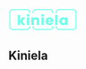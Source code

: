 <img src="https://github.com/TheKiniela/thekiniela/blob/master/public/images/kiniela-logo.png">
                                                        
## Kiniela
